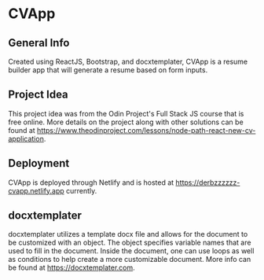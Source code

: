 # CVApp

## General Info

Created using ReactJS, Bootstrap, and docxtemplater, CVApp is a resume builder app that will generate a resume based on form inputs.

## Project Idea

This project idea was from the Odin Project's Full Stack JS course that is free online. More details on the project along with other solutions can be found at https://www.theodinproject.com/lessons/node-path-react-new-cv-application.

## Deployment

CVApp is deployed through Netlify and is hosted at https://derbzzzzzz-cvapp.netlify.app currently.

## docxtemplater

docxtemplater utilizes a template docx file and allows for the document to be customized with an object. The object specifies variable names that are used to fill in the document. Inside the document, one can use loops as well as conditions to help create a more customizable document. More info can be found at https://docxtemplater.com.